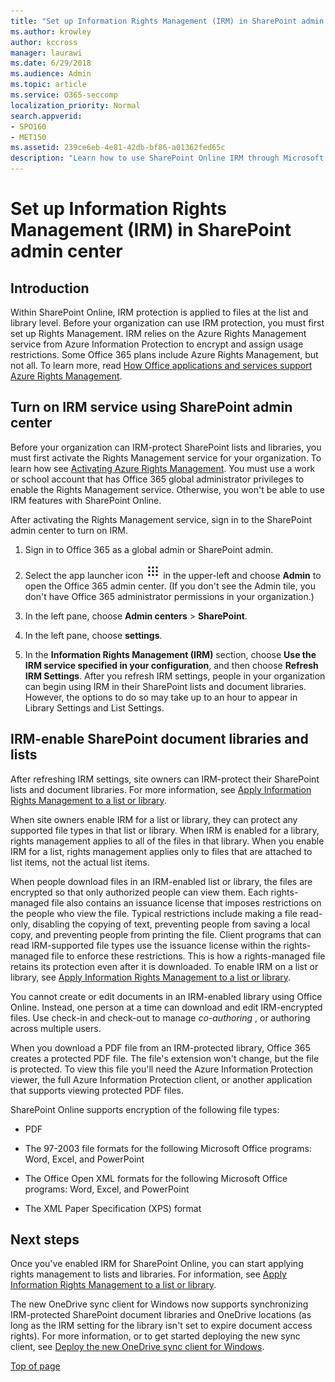 ```yaml
---
title: "Set up Information Rights Management (IRM) in SharePoint admin center"
ms.author: krowley
author: kccross
manager: laurawi
ms.date: 6/29/2018
ms.audience: Admin
ms.topic: article
ms.service: O365-seccomp
localization_priority: Normal
search.appverid: 
- SPO160
- MET150
ms.assetid: 239ce6eb-4e81-42db-bf86-a01362fed65c
description: "Learn how to use SharePoint Online IRM through Microsoft Azure Active Directory Rights Management Services (RMS) to protect SharePoint lists and document libraries."
---
```


# Set up Information Rights Management (IRM) in SharePoint admin center

## Introduction

Within SharePoint Online, IRM protection is applied to files at the list and library level. Before your organization can use IRM protection, you must first set up Rights Management. IRM relies on the Azure Rights Management service from Azure Information Protection to encrypt and assign usage restrictions. Some Office 365 plans include Azure Rights Management, but not all. To learn more, read [How Office applications and services support Azure Rights Management](https://docs.microsoft.com/azure/information-protection/understand-explore/office-apps-services-support).
  
## Turn on IRM service using SharePoint admin center

Before your organization can IRM-protect SharePoint lists and libraries, you must first activate the Rights Management service for your organization. To learn how see [Activating Azure Rights Management](https://docs.microsoft.com/information-protection/deploy-use/activate-service). You must use a work or school account that has Office 365 global administrator privileges to enable the Rights Management service. Otherwise, you won't be able to use IRM features with SharePoint Online.
  
After activating the Rights Management service, sign in to the SharePoint admin center to turn on IRM.
  
1. Sign in to Office 365 as a global admin or SharePoint admin.
    
2. Select the app launcher icon ![The app launcher icon in Office 365](media/e5aee650-c566-4100-aaad-4cc2355d909f.png) in the upper-left and choose **Admin** to open the Office 365 admin center. (If you don't see the Admin tile, you don't have Office 365 administrator permissions in your organization.) 
    
3. In the left pane, choose **Admin centers** \> **SharePoint**.
    
4. In the left pane, choose **settings**.
    
5. In the **Information Rights Management (IRM)** section, choose **Use the IRM service specified in your configuration**, and then choose **Refresh IRM Settings**. After you refresh IRM settings, people in your organization can begin using IRM in their SharePoint lists and document libraries. However, the options to do so may take up to an hour to appear in Library Settings and List Settings.
    
## IRM-enable SharePoint document libraries and lists
<a name="__toc220831191"> </a>

After refreshing IRM settings, site owners can IRM-protect their SharePoint lists and document libraries. For more information, see [Apply Information Rights Management to a list or library](apply-irm-to-a-list-or-library.md).
  
When site owners enable IRM for a list or library, they can protect any supported file types in that list or library. When IRM is enabled for a library, rights management applies to all of the files in that library. When you enable IRM for a list, rights management applies only to files that are attached to list items, not the actual list items.
  
When people download files in an IRM-enabled list or library, the files are encrypted so that only authorized people can view them. Each rights-managed file also contains an issuance license that imposes restrictions on the people who view the file. Typical restrictions include making a file read-only, disabling the copying of text, preventing people from saving a local copy, and preventing people from printing the file. Client programs that can read IRM-supported file types use the issuance license within the rights-managed file to enforce these restrictions. This is how a rights-managed file retains its protection even after it is downloaded. To enable IRM on a list or library, see [Apply Information Rights Management to a list or library](apply-irm-to-a-list-or-library.md).
  
You cannot create or edit documents in an IRM-enabled library using Office Online. Instead, one person at a time can download and edit IRM-encrypted files. Use check-in and check-out to manage  *co-authoring*  , or authoring across multiple users. 
  
When you download a PDF file from an IRM-protected library, Office 365 creates a protected PDF file. The file's extension won't change, but the file is protected. To view this file you'll need the Azure Information Protection viewer, the full Azure Information Protection client, or another application that supports viewing protected PDF files. 
  
SharePoint Online supports encryption of the following file types:
  
- PDF
    
- The 97-2003 file formats for the following Microsoft Office programs: Word, Excel, and PowerPoint
    
- The Office Open XML formats for the following Microsoft Office programs: Word, Excel, and PowerPoint
    
- The XML Paper Specification (XPS) format
    
## Next steps
<a name="__toc220831191"> </a>

Once you've enabled IRM for SharePoint Online, you can start applying rights management to lists and libraries. For information, see [Apply Information Rights Management to a list or library](apply-irm-to-a-list-or-library.md).
  
The new OneDrive sync client for Windows now supports synchronizing IRM-protected SharePoint document libraries and OneDrive locations (as long as the IRM setting for the library isn't set to expire document access rights). For more information, or to get started deploying the new sync client, see [Deploy the new OneDrive sync client for Windows](https://support.office.com/article/3f3a511c-30c6-404a-98bf-76f95c519668).
  
[Top of page](#introduction)  

